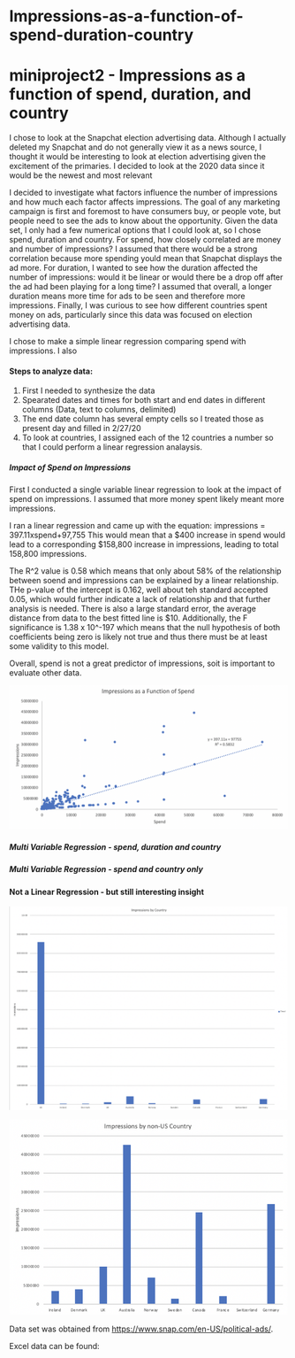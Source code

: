 # Impressions-as-a-function-of-spend-duration-country

# miniproject2 - Impressions as a function of spend, duration, and country

I chose to look at the Snapchat election advertising data. Although I actually deleted my Snapchat and do not generally view it as a news source, I thought it would be interesting to look at election advertising given the excitement of the primaries. I decided to look at the 2020 data since it would be the newest and most relevant

I decided to investigate what factors influence the number of impressions and how much each factor affects impressions. The goal of any marketing campaign is first and foremost to have consumers buy, or people vote, but people need to see the ads to know about the opportunity. Given the data set, I only had a few numerical options that I could look at, so I chose spend, duration and country. For spend, how closely correlated are money and number of impressions? I assumed that there would be a strong correlation because more spending yould mean that Snapchat displays the ad more.  For duration, I wanted to see how the duration affected the number of impressions: would it be linear or would there be a drop off after the ad had been playing for a long time? I assumed that overall, a longer duration means more time for ads to be seen and therefore more impressions. Finally, I was curious to see how different countries spent money on ads, particularly since this data was focused on election advertising data.

I chose to make a simple linear regression comparing spend with impressions. I also 

#### Steps to analyze data:
1. First I needed to synthesize the data
2. Spearated dates and times for both start and end dates in different columns (Data, text to columns, delimited)
3. The end date column has several empty cells so I treated those as present day and filled in 2/27/20
4. To look at countries, I assigned each of the 12 countries a number so that I could perform a linear regression analaysis.

##### Impact of Spend on Impressions

First I conducted a single variable linear regression to look at the impact of spend on impressions. I assumed that more money spent likely meant more impressions. 

I ran a linear regression and came up with the equation: impressions = 397.11xspend+97,755
This would mean that a $400 increase in spend would lead to a corresponding $158,800 increase in impressions, leading to total 158,800 impressions.

The R^2 value is 0.58 which means that only about 58% of the relationship between soend and impressions can be explained by a linear relationship. THe p-value of the intercept is 0.162, well about teh standard accepted 0.05, which would further indicate a lack of relationship and that further analysis is needed. There is also a large standard error, the average distance from data to the best fitted line is $10. Additionally, the F significance is 1.38 x 10^-197 which means that the null hypothesis of both coefficients being zero is likely not true and thus there must be at least some validity to this model.

Overall, spend is not a great predictor of impressions, soit is important to evaluate other data.

![](https://github.com/kamccarren/Impressions-as-a-function-of-spend-duration-country/blob/master/Impressions%20by%20Spend.png)

##### Multi Variable Regression - spend, duration and country



##### Multi Variable Regression - spend and country only


#### Not a Linear Regression - but still interesting insight

![](https://github.com/kamccarren/Impressions-as-a-function-of-spend-duration-country/blob/master/Total%20Impressions%20by%20Country.png)

![](https://github.com/kamccarren/Impressions-as-a-function-of-spend-duration-country/blob/master/Impressions%20by%20non-US%20Country.png)

Data set was obtained from https://www.snap.com/en-US/political-ads/. <Snapchat Political Ads Library>

Excel data can be found:  <Github>
